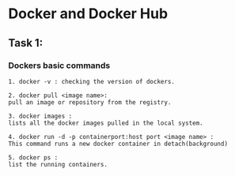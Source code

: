 # Docker and Docker Hub

## Task 1:

### Dockers basic commands

```
1. docker -v : checking the version of dockers.
```

```
2. docker pull <image name>:
pull an image or repository from the registry.
```

```
3. docker images :
lists all the docker images pulled in the local system.
```

```
4. docker run -d -p containerport:host port <image name> :
This command runs a new docker container in detach(background)
```

```
5. docker ps :
list the running containers.
```
